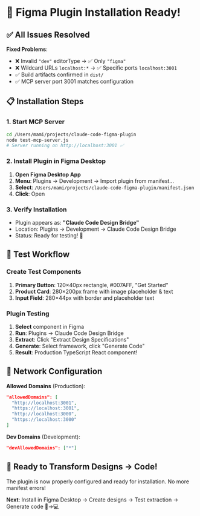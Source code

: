 # 🎯 Figma Plugin Installation Ready!

## ✅ All Issues Resolved

**Fixed Problems**:
- ❌ Invalid `"dev"` editorType → ✅ Only `"figma"`
- ❌ Wildcard URLs `localhost:*` → ✅ Specific ports `localhost:3001`
- ✅ Build artifacts confirmed in `dist/`
- ✅ MCP server port 3001 matches configuration

## 📋 Installation Steps

### 1. Start MCP Server
```bash
cd /Users/mami/projects/claude-code-figma-plugin
node test-mcp-server.js
# Server running on http://localhost:3001 ✅
```

### 2. Install Plugin in Figma Desktop
1. **Open Figma Desktop App**
2. **Menu**: Plugins → Development → Import plugin from manifest...
3. **Select**: `/Users/mami/projects/claude-code-figma-plugin/manifest.json`
4. **Click**: Open

### 3. Verify Installation
- Plugin appears as: **"Claude Code Design Bridge"**
- Location: Plugins → Development → Claude Code Design Bridge
- Status: Ready for testing! 🎨

## 🎨 Test Workflow

### Create Test Components
1. **Primary Button**: 120×40px rectangle, #007AFF, "Get Started"
2. **Product Card**: 280×200px frame with image placeholder & text
3. **Input Field**: 280×44px with border and placeholder text

### Plugin Testing
1. **Select** component in Figma
2. **Run**: Plugins → Claude Code Design Bridge
3. **Extract**: Click "Extract Design Specifications"
4. **Generate**: Select framework, click "Generate Code"
5. **Result**: Production TypeScript React component!

## 🔗 Network Configuration

**Allowed Domains** (Production):
```json
"allowedDomains": [
  "http://localhost:3001",
  "https://localhost:3001",
  "http://localhost:3000", 
  "https://localhost:3000"
]
```

**Dev Domains** (Development):
```json
"devAllowedDomains": ["*"]
```

## 🚀 Ready to Transform Designs → Code!

The plugin is now properly configured and ready for installation. No more manifest errors! 

**Next**: Install in Figma Desktop → Create designs → Test extraction → Generate code 🎨→💻